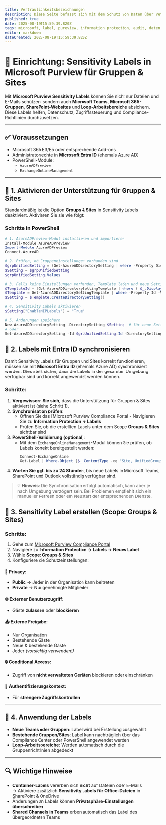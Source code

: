 ```yaml
---
title: Vertraulichkeitsbezeichnungen
description: Diese Seite befasst sich mit dem Schutz von Daten über Vetraulichkeitsbzeichnungen (Labels) die fest mit Dokumenten übergeben werden.
published: true
date: 2025-08-19T15:59:39.820Z
tags: microsoft, label, pureview, information protection, audit, daten sicherheit, datenschutz
editor: markdown
dateCreated: 2025-08-19T15:59:39.820Z
---
```


# 📘 Einrichtung: Sensitivity Labels in Microsoft Purview für Gruppen & Sites

Mit **Microsoft Purview Sensitivity Labels** können Sie nicht nur Dateien und E-Mails schützen, sondern auch **Microsoft Teams**, **Microsoft 365-Gruppen**, **SharePoint-Websites** und **Loop-Arbeitsbereiche** absichern. Diese Labels helfen, Datenschutz, Zugriffssteuerung und Compliance-Richtlinien durchzusetzen.

---

## ✅ Voraussetzungen

- Microsoft 365 E3/E5 oder entsprechende Add-ons
- Administratorrechte in **Microsoft Entra ID** (ehemals Azure AD)
- PowerShell-Module:
  - `AzureADPreview`
  - `ExchangeOnlineManagement`

---

## 🔹 1. Aktivieren der Unterstützung für Gruppen & Sites

Standardmäßig ist die Option **Groups & Sites** in Sensitivity Labels deaktiviert. Aktivieren Sie sie wie folgt:

### **Schritte in PowerShell**

```powershell
# 1. AzureADPreview-Modul installieren und importieren
Install-Module AzureADPreview
Import-Module AzureADPreview
Connect-AzureAD

# 2. Prüfen, ob Gruppeneinstellungen vorhanden sind
$grpUnifiedSetting = (Get-AzureADDirectorySetting | where -Property DisplayName -Value "Group.Unified" -EQ)
$Setting = $grpUnifiedSetting
$grpUnifiedSetting.Values

# 3. Falls keine Einstellungen vorhanden, Template laden und neue Settings erstellen
$TemplateId = (Get-AzureADDirectorySettingTemplate | where { $_.DisplayName -eq "Group.Unified" }).Id
$Template = Get-AzureADDirectorySettingTemplate | where -Property Id -Value $TemplateId -EQ
$Setting = $Template.CreateDirectorySetting()

# 4. Sensitivity Labels aktivieren
$Setting["EnableMIPLabels"] = "True"

# 5. Änderungen speichern
New-AzureADDirectorySetting -DirectorySetting $Setting  # für neue Settings
# oder
Set-AzureADDirectorySetting -Id $grpUnifiedSetting.Id -DirectorySetting $Setting  # für bestehende Settings
```

## 🔹 2. Labels mit Entra ID synchronisieren

Damit Sensitivity Labels für Gruppen und Sites korrekt funktionieren, müssen sie mit **Microsoft Entra ID** (ehemals Azure AD) synchronisiert werden. Dies stellt sicher, dass die Labels in der gesamten Umgebung verfügbar sind und korrekt angewendet werden können.

### Schritte:

1. **Vergewissern Sie sich**, dass die Unterstützung für Gruppen & Sites aktiviert ist (siehe Schritt 1).
2. **Synchronisation prüfen**:
   - Öffnen Sie das [Microsoft Purview Compliance Portal   - Navigieren Sie zu **Information Protection → Labels**
   - Prüfen Sie, ob die erstellten Labels unter dem Scope **Groups & Sites** sichtbar sind
3. **PowerShell-Validierung (optional)**:
   - Mit dem `ExchangeOnlineManagement`-Modul können Sie prüfen, ob Labels korrekt bereitgestellt wurden:
     ```powershell
     Connect-ExchangeOnline
     Get-Label | Where-Object {$_.ContentType -eq "Site, UnifiedGroup"}
     ```
4. **Warten Sie ggf. bis zu 24 Stunden**, bis neue Labels in Microsoft Teams, SharePoint und Outlook vollständig verfügbar sind.

> 💡 **Hinweis**: Die Synchronisation erfolgt automatisch, kann aber je nach Umgebung verzögert sein. Bei Problemen empfiehlt sich ein manueller Refresh oder ein Neustart der entsprechenden Dienste.


## 🔹 3. Sensitivity Label erstellen (Scope: Groups & Sites)

### Schritte:

1. Gehe zum [Microsoft Purview Compliance Portal](https://purview.microsoft.com/home)
2. Navigiere zu **Information Protection → Labels → Neues Label**
3. Wähle **Scope: Groups & Sites**
4. Konfiguriere die Schutzeinstellungen:

#### 🔐 Privacy:
- **Public** → Jeder in der Organisation kann beitreten
- **Private** → Nur genehmigte Mitglieder

#### 🌐 Externer Benutzerzugriff:
- Gäste **zulassen** oder **blockieren**

#### 📤 Externe Freigabe:
- Nur Organisation  
- Bestehende Gäste  
- Neue & bestehende Gäste  
- Jeder *(vorsichtig verwenden!)*

#### 🔒 Conditional Access:
- Zugriff von **nicht verwalteten Geräten** blockieren oder einschränken

#### 🔑 Authentifizierungskontext:
- Für **strengere Zugriffskontrollen**

---

## 🔹 4. Anwendung der Labels

- **Neue Teams oder Gruppen**: Label wird bei Erstellung ausgewählt
- **Bestehende Gruppen/Sites**: Label kann nachträglich über das Compliance Center oder PowerShell angewendet werden
- **Loop-Arbeitsbereiche**: Werden automatisch durch die Gruppenrichtlinien abgedeckt

---

## 🔍 Wichtige Hinweise
- **Container-Labels** vererben sich **nicht** auf Dateien oder E-Mails  
  → Aktiviere zusätzlich **Sensitivity Labels für Office-Dateien** in SharePoint & OneDrive
- Änderungen an Labels können **Privatsphäre-Einstellungen überschreiben**
- **Shared Channels in Teams** erben automatisch das Label des übergeordneten Teams
